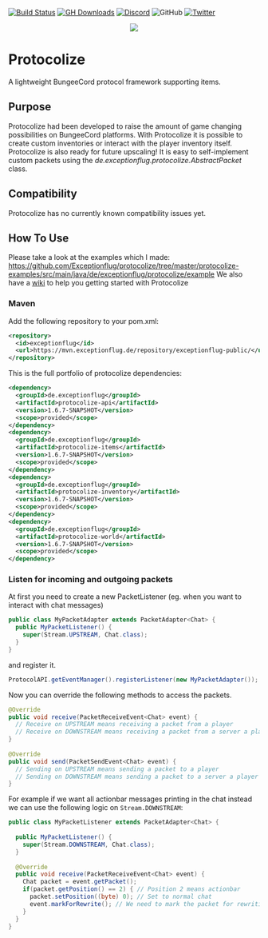 [![Build Status](http://ci.exceptionflug.de/buildStatus/icon?job=Protocolize)](http://ci.exceptionflug.de/job/Protocolize/)
[![GH Downloads](https://img.shields.io/github/downloads/Exceptionflug/Protocolize/total?color=GREEN&label=Downloads)](https://github.com/Exceptionflug/Protocolize/releases)
[![Discord](https://img.shields.io/discord/752533664696369204?label=Discord)](https://discord.simplixsoft.com/)
![GitHub](https://img.shields.io/github/license/Exceptionflug/Protocolize)
[![Twitter](https://img.shields.io/twitter/follow/Exceptionflug?label=Twitter&style=social)](https://twitter.com/Exceptionflug)

<p align="center">
  <img src="https://img.exceptionflug.de/protocolize-banner-small.png"/>
</p>

# Protocolize
A lightweight BungeeCord protocol framework supporting items.
## Purpose
Protocolize had been developed to raise the amount of game changing possibilities on BungeeCord platforms. With Protocolize it is possible to create custom inventories or interact with the player inventory itself. Protocolize is also ready for future upscaling! It is easy to self-implement custom packets using the *de.exceptionflug.protocolize.AbstractPacket* class.
## Compatibility
Protocolize has no currently known compatibility issues yet.
## How To Use
Please take a look at the examples which I made: https://github.com/Exceptionflug/protocolize/tree/master/protocolize-examples/src/main/java/de/exceptionflug/protocolize/example
We also have a [wiki](https://github.com/Exceptionflug/protocolize/wiki) to help you getting started with Protocolize

### Maven
Add the following repository to your pom.xml:
```xml
<repository>
  <id>exceptionflug</id>
  <url>https://mvn.exceptionflug.de/repository/exceptionflug-public/</url>
</repository>
```
This is the full portfolio of protocolize dependencies:
```xml
<dependency>
  <groupId>de.exceptionflug</groupId>
  <artifactId>protocolize-api</artifactId>
  <version>1.6.7-SNAPSHOT</version>
  <scope>provided</scope>
</dependency>
<dependency>
  <groupId>de.exceptionflug</groupId>
  <artifactId>protocolize-items</artifactId>
  <version>1.6.7-SNAPSHOT</version>
  <scope>provided</scope>
</dependency>
<dependency>
  <groupId>de.exceptionflug</groupId>
  <artifactId>protocolize-inventory</artifactId>
  <version>1.6.7-SNAPSHOT</version>
  <scope>provided</scope>
</dependency>
<dependency>
  <groupId>de.exceptionflug</groupId>
  <artifactId>protocolize-world</artifactId>
  <version>1.6.7-SNAPSHOT</version>
  <scope>provided</scope>
</dependency>
```

### Listen for incoming and outgoing packets
At first you need to create a new PacketListener (eg. when you want to interact with chat messages)
```java
public class MyPacketAdapter extends PacketAdapter<Chat> {  
  public MyPacketListener() {  
    super(Stream.UPSTREAM, Chat.class);  
  }
}
```
and register it.
```java
ProtocolAPI.getEventManager().registerListener(new MyPacketAdapter());
```
Now you can override the following methods to access the packets.
```java
@Override  
public void receive(PacketReceiveEvent<Chat> event) {  
  // Receive on UPSTREAM means receiving a packet from a player  
  // Receive on DOWNSTREAM means receiving a packet from a server a player is connected to
}  
  
@Override  
public void send(PacketSendEvent<Chat> event) {  
  // Sending on UPSTREAM means sending a packet to a player  
  // Sending on DOWNSTREAM means sending a packet to a server a player is connected with
}
 ```
 For example if we want all actionbar messages printing in the chat instead we can use the following logic on `Stream.DOWNSTREAM`:
 ```java
public class MyPacketListener extends PacketAdapter<Chat> {  
  
   public MyPacketListener() {  
     super(Stream.DOWNSTREAM, Chat.class);  
   }  
  
   @Override  
   public void receive(PacketReceiveEvent<Chat> event) {  
     Chat packet = event.getPacket();  
     if(packet.getPosition() == 2) { // Position 2 means actionbar  
       packet.setPosition((byte) 0); // Set to normal chat  
       event.markForRewrite(); // We need to mark the packet for rewriting after we changed fields in the packet class. This is only necessary when receiving packets.  
     }  
   }  
}
 ```
